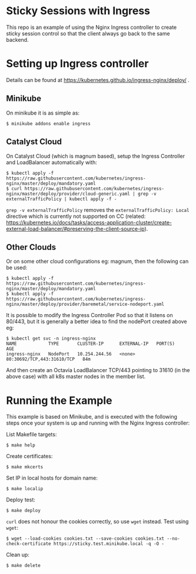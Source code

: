 
Sticky Sessions with Ingress
============================

This repo is an example of using the Nginx Ingress controller to create sticky session control so that the client always go back to the same backend.


Setting up Ingress controller
=============================

Details can be found at https://kubernetes.github.io/ingress-nginx/deploy/ .

Minikube
--------

On minikube it is as simple as:
```
$ minikube addons enable ingress
```

Catalyst Cloud
--------------

On Catalyst Cloud (which is magnum based), setup the Ingress Controller and LoadBalancer automatically with:
```
$ kubectl apply -f https://raw.githubusercontent.com/kubernetes/ingress-nginx/master/deploy/mandatory.yaml
$ curl https://raw.githubusercontent.com/kubernetes/ingress-nginx/master/deploy/provider/cloud-generic.yaml | grep -v externalTrafficPolicy | kubectl apply -f -
```
`grep -v externalTrafficPolicy` removes the `externalTrafficPolicy: Local` directive which is currently not supported on CC (related: https://kubernetes.io/docs/tasks/access-application-cluster/create-external-load-balancer/#preserving-the-client-source-ip).

Other Clouds
------------

Or on some other cloud configurations eg: magnum, then the following can be used:
```
$ kubectl apply -f https://raw.githubusercontent.com/kubernetes/ingress-nginx/master/deploy/mandatory.yaml
$ kubectl apply -f https://raw.githubusercontent.com/kubernetes/ingress-nginx/master/deploy/provider/baremetal/service-nodeport.yaml
```

It is possible to modify the Ingress Controller Pod so that it listens on 80/443, but it is generally a better idea to find the nodePort created above eg:
```
$ kubectl get svc -n ingress-nginx
NAME            TYPE       CLUSTER-IP      EXTERNAL-IP   PORT(S)                      AGE
ingress-nginx   NodePort   10.254.244.56   <none>        80:30692/TCP,443:31610/TCP   84m
```
And then create an Octavia LoadBalancer TCP/443 pointing to 31610 (in the above case) with all k8s master nodes in the member list.

Running the Example
===================

This example is based on Minikube, and is executed with the following steps once your system is up and running with the Nginx Ingress controller:

List Makefile targets:
```
$ make help
```

Create certificates:
```
$ make mkcerts
```

Set IP in local hosts for domain name:
```
$ make localip
```

Deploy test:
```
$ make deploy
```

`curl` does not honour the cookies correctly, so use `wget` instead. Test using `wget`:
```
$ wget --load-cookies cookies.txt --save-cookies cookies.txt --no-check-certificate https://sticky.test.minikube.local -q -O -
```

Clean up:
```
$ make delete
```
